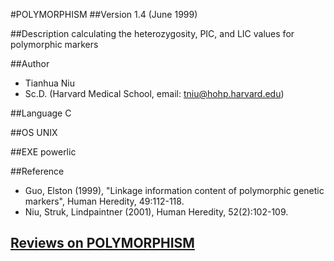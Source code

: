 #POLYMORPHISM
##Version
1.4 (June 1999)

##Description
calculating the heterozygosity, PIC, and LIC values for polymorphic markers

##Author
* Tianhua Niu
* Sc.D. (Harvard Medical School, email: tniu@hohp.harvard.edu)

##Language
C

##OS
UNIX

##EXE
powerlic

##Reference
* Guo, Elston (1999), "Linkage information content of polymorphic genetic markers", Human Heredity, 49:112-118.
* Niu, Struk, Lindpaintner (2001), Human Heredity, 52(2):102-109.


## [Reviews on POLYMORPHISM](https://github.com/gaow/genetic-analysis-software/issues/408)